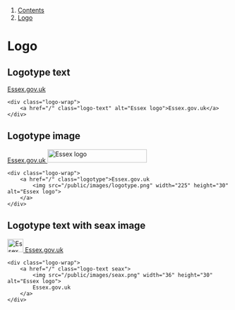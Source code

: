 1.  [Contents](/docs/core/design/overview)
2.  [Logo](#)

# Logo

## Logotype text
<div class="logo-wrap">
	<a href="/" class="logo-text" alt="Essex logo">Essex.gov.uk</a>
</div>

	<div class="logo-wrap">
		<a href="/" class="logo-text" alt="Essex logo">Essex.gov.uk</a>
	</div>


## Logotype image

<div class="logo-wrap">
	<a href="/" class="logotype">Essex.gov.uk
		<img src="/public/images/logotype.png" width="225" height="30" alt="Essex logo">
	</a>
</div>

	<div class="logo-wrap">
		<a href="/" class="logotype">Essex.gov.uk
			<img src="/public/images/logotype.png" width="225" height="30" alt="Essex logo">
		</a>
	</div>

## Logotype text with seax image

<div class="logo-wrap">
	<a href="/" class="logo-text seax">
		<img src="/public/images/seax.png" width="36" height="30" alt="Essex logo">
		Essex.gov.uk
	</a>
</div>

	<div class="logo-wrap">
		<a href="/" class="logo-text seax">
			<img src="/public/images/seax.png" width="36" height="30" alt="Essex logo">
			Essex.gov.uk
		</a>
	</div>